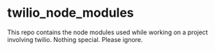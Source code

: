 # twilio_node_modules

This repo contains the node modules used while working on a project involving twilio. Nothing special. Please ignore.
